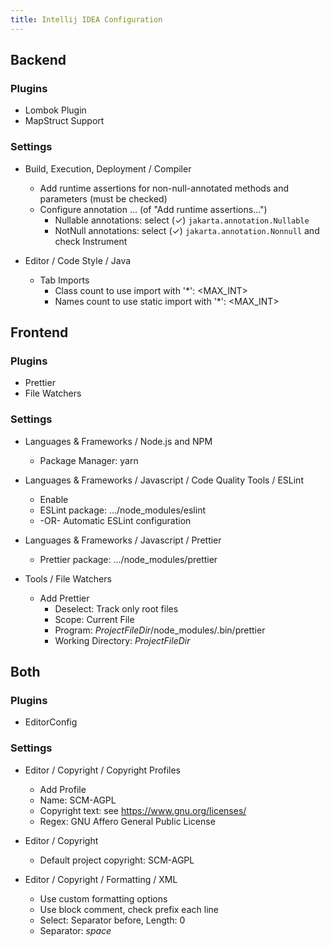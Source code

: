 ```yaml
---
title: Intellij IDEA Configuration
---
```


## Backend

### Plugins

* Lombok Plugin
* MapStruct Support

### Settings

* Build, Execution, Deployment / Compiler
  * Add runtime assertions for non-null-annotated methods and parameters (must be checked)
  * Configure annotation ... (of "Add runtime assertions...")
    * Nullable annotations: select (✓) `jakarta.annotation.Nullable`
    * NotNull annotations: select (✓) `jakarta.annotation.Nonnull` and check Instrument

* Editor / Code Style / Java
  * Tab Imports
    * Class count to use import with '*': <MAX_INT>
    * Names count to use static import with '*': <MAX_INT>

## Frontend

### Plugins

* Prettier
* File Watchers

### Settings

* Languages & Frameworks / Node.js and NPM
  * Package Manager: yarn

* Languages & Frameworks / Javascript / Code Quality Tools / ESLint
  * Enable
  * ESLint package: .../node_modules/eslint
  * -OR- Automatic ESLint configuration

* Languages & Frameworks / Javascript / Prettier
  * Prettier package: .../node_modules/prettier

* Tools / File Watchers
  * Add Prettier
    * Deselect: Track only root files
    * Scope: Current File
    * Program: $ProjectFileDir$/node_modules/.bin/prettier
    * Working Directory: $ProjectFileDir$

## Both

### Plugins

* EditorConfig

### Settings

* Editor / Copyright / Copyright Profiles
  * Add Profile
  * Name: SCM-AGPL
  * Copyright text: see https://www.gnu.org/licenses/
  * Regex: GNU Affero General Public License

* Editor / Copyright
  * Default project copyright: SCM-AGPL

* Editor / Copyright / Formatting / XML
  * Use custom formatting options
  * Use block comment, check prefix each line
  * Select: Separator before, Length: 0
  * Separator: *space*
